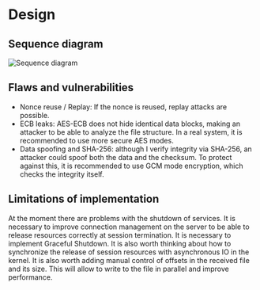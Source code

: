 # Design
## Sequence diagram
![Sequence diagram](https://github.com/Romanyyz/TestTask/blob/main/sequence_diagram.png)
## Flaws and vulnerabilities
- Nonce reuse / Replay: If the nonce is reused, replay attacks are possible.
- ECB leaks: AES-ECB does not hide identical data blocks, making an attacker to be able to analyze the file structure. In a real system, it is recommended to use more secure AES modes.
- Data spoofing and SHA-256: although I verify integrity via SHA-256, an attacker could spoof both the data and the checksum. To protect against this, it is recommended to use GCM mode encryption, which checks the integrity itself.
## Limitations of implementation
At the moment there are problems with the shutdown of services. It is necessary to improve connection management on the server to be able to release resources correctly at session termination.
It is necessary to implement Graceful Shutdown. It is also worth thinking about how to synchronize the release of session resources with asynchronous IO in the kernel.
It is also worth adding manual control of offsets in the received file and its size. This will allow to write to the file in parallel and improve performance.
